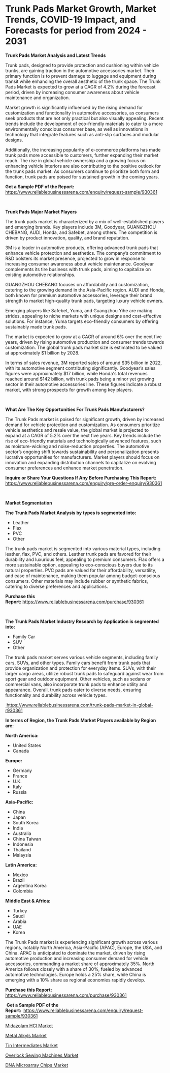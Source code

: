 <p><h1>Trunk Pads Market Growth, Market Trends, COVID-19 Impact, and Forecasts for period from 2024 - 2031</h1></p><p><strong>Trunk Pads Market Analysis and Latest Trends</strong></p>
<p><p>Trunk pads, designed to provide protection and cushioning within vehicle trunks, are gaining traction in the automotive accessories market. Their primary function is to prevent damage to luggage and equipment during transit while enhancing the overall aesthetic of the trunk space. The Trunk Pads Market is expected to grow at a CAGR of 4.2% during the forecast period, driven by increasing consumer awareness about vehicle maintenance and organization.</p><p>Market growth is significantly influenced by the rising demand for customization and functionality in automotive accessories, as consumers seek products that are not only practical but also visually appealing. Recent trends include the development of eco-friendly materials to cater to a more environmentally conscious consumer base, as well as innovations in technology that integrate features such as anti-slip surfaces and modular designs.</p><p>Additionally, the increasing popularity of e-commerce platforms has made trunk pads more accessible to customers, further expanding their market reach. The rise in global vehicle ownership and a growing focus on enhancing vehicle interiors are also contributing to the positive outlook for the trunk pads market. As consumers continue to prioritize both form and function, trunk pads are poised for sustained growth in the coming years.</p></p>
<p><strong>Get a Sample PDF of the Report:&nbsp;</strong> <a href="https://www.reliablebusinessarena.com/enquiry/request-sample/930361?utm_campaign=1843&utm_medium=2&utm_source=Github&utm_content=ia&utm_term=03122024&utm_id=trunk-pads">https://www.reliablebusinessarena.com/enquiry/request-sample/930361</a></p>
<p>&nbsp;</p>
<p><strong>Trunk Pads Major Market Players</strong></p>
<p><p>The trunk pads market is characterized by a mix of well-established players and emerging brands. Key players include 3M, Goodyear, GUANGZHOU CHEBANG, AUDI, Honda, and Safebet, among others. The competition is driven by product innovation, quality, and brand reputation.</p><p>3M is a leader in automotive products, offering advanced trunk pads that enhance vehicle protection and aesthetics. The company’s commitment to R&D bolsters its market presence, projected to grow in response to increasing consumer awareness about vehicle maintenance. Goodyear complements its tire business with trunk pads, aiming to capitalize on existing automotive relationships.</p><p>GUANGZHOU CHEBANG focuses on affordability and customization, catering to the growing demand in the Asia-Pacific region. AUDI and Honda, both known for premium automotive accessories, leverage their brand strength to market high-quality trunk pads, targeting luxury vehicle owners.</p><p>Emerging players like Safebet, Yuma, and Guangzhou Yihe are making strides, appealing to niche markets with unique designs and cost-effective solutions. For instance, Yuma targets eco-friendly consumers by offering sustainably made trunk pads.</p><p>The market is expected to grow at a CAGR of around 6% over the next five years, driven by rising automotive production and consumer trends towards customization. The global trunk pads market size is estimated to be valued at approximately $1 billion by 2028.</p><p>In terms of sales revenue, 3M reported sales of around $35 billion in 2022, with its automotive segment contributing significantly. Goodyear’s sales figures were approximately $17 billion, while Honda's total revenues reached around $142 billion, with trunk pads being a minor yet growing sector in their automotive accessories line. These figures indicate a robust market, with strong prospects for growth among key players.</p></p>
<p>&nbsp;</p>
<p><strong>What Are The Key Opportunities For Trunk Pads Manufacturers?</strong></p>
<p><p>The Trunk Pads market is poised for significant growth, driven by increased demand for vehicle protection and customization. As consumers prioritize vehicle aesthetics and resale value, the global market is projected to expand at a CAGR of 5.2% over the next five years. Key trends include the rise of eco-friendly materials and technologically advanced features, such as moisture-wicking and noise-reduction properties. The automotive sector’s ongoing shift towards sustainability and personalization presents lucrative opportunities for manufacturers. Market players should focus on innovation and expanding distribution channels to capitalize on evolving consumer preferences and enhance market penetration.</p></p>
<p><strong>Inquire or Share Your Questions If Any Before Purchasing This Report:</strong> <a href="https://www.reliablebusinessarena.com/enquiry/pre-order-enquiry/930361?utm_campaign=1843&utm_medium=2&utm_source=Github&utm_content=ia&utm_term=03122024&utm_id=trunk-pads">https://www.reliablebusinessarena.com/enquiry/pre-order-enquiry/930361</a></p>
<p>&nbsp;</p>
<p><strong>Market Segmentation</strong></p>
<p><strong>The Trunk Pads Market Analysis by types is segmented into:</strong></p>
<p><ul><li>Leather</li><li>Flax</li><li>PVC</li><li>Other</li></ul></p>
<p><p>The trunk pads market is segmented into various material types, including leather, flax, PVC, and others. Leather trunk pads are favored for their durability and luxurious feel, appealing to premium consumers. Flax offers a more sustainable option, appealing to eco-conscious buyers due to its natural properties. PVC pads are valued for their affordability, versatility, and ease of maintenance, making them popular among budget-conscious consumers. Other materials may include rubber or synthetic fabrics, catering to diverse preferences and applications.</p></p>
<p><strong>Purchase this Report:&nbsp;</strong><a href="https://www.reliablebusinessarena.com/purchase/930361?utm_campaign=1843&utm_medium=2&utm_source=Github&utm_content=ia&utm_term=03122024&utm_id=trunk-pads">https://www.reliablebusinessarena.com/purchase/930361</a></p>
<p>&nbsp;</p>
<p><strong>The Trunk Pads Market Industry Research by Application is segmented into:</strong></p>
<p><ul><li>Family Car</li><li>SUV</li><li>Other</li></ul></p>
<p><p>The trunk pads market serves various vehicle segments, including family cars, SUVs, and other types. Family cars benefit from trunk pads that provide organization and protection for everyday items. SUVs, with their larger cargo areas, utilize robust trunk pads to safeguard against wear from sport gear and outdoor equipment. Other vehicles, such as sedans or commercial vans, also incorporate trunk pads to enhance utility and appearance. Overall, trunk pads cater to diverse needs, ensuring functionality and durability across vehicle types.</p></p>
<p><a href="https://www.reliablebusinessarena.com/trunk-pads-market-in-global-r930361?utm_campaign=1843&utm_medium=2&utm_source=Github&utm_content=ia&utm_term=03122024&utm_id=trunk-pads">&nbsp;https://www.reliablebusinessarena.com/trunk-pads-market-in-global-r930361</a></p>
<p><strong>In terms of Region, the Trunk Pads Market Players available by Region are:</strong></p>
<p>
    <p> <strong> North America: </strong>
        <ul>
            <li>United States</li>
            <li>Canada</li>
        </ul>
        </p> 
    <p> <strong> Europe: </strong>
        <ul>
            <li>Germany</li>
            <li>France</li>
            <li>U.K.</li>
            <li>Italy</li>
            <li>Russia</li>
        </ul>
        </p> 
    <p> <strong> Asia-Pacific: </strong>
        <ul>
            <li>China</li>
            <li>Japan</li>
            <li>South Korea</li>
            <li>India</li>
            <li>Australia</li>
            <li>China Taiwan</li>
            <li>Indonesia</li>
            <li>Thailand</li>
            <li>Malaysia</li>
        </ul>
        </p> 
    <p> <strong> Latin America: </strong>
        <ul>
            <li>Mexico</li>
            <li>Brazil</li>
            <li>Argentina Korea</li>
            <li>Colombia</li>
        </ul>
        </p> 
    <p> <strong> Middle East & Africa: </strong>
        <ul>
            <li>Turkey</li>
            <li>Saudi</li>
            <li>Arabia</li>
            <li>UAE</li>
            <li>Korea</li>
        </ul>
    </p>
    </p>
<p><p>The Trunk Pads market is experiencing significant growth across various regions, notably North America, Asia-Pacific (APAC), Europe, the USA, and China. APAC is anticipated to dominate the market, driven by rising automotive production and increasing consumer demand for vehicle accessories, commanding a market share of approximately 35%. North America follows closely with a share of 30%, fueled by advanced automotive technologies. Europe holds a 25% share, while China is emerging with a 10% share as regional economies rapidly develop.</p></p>
<p><strong>Purchase this Report: </strong><a href="https://www.reliablebusinessarena.com/purchase/930361?utm_campaign=1843&utm_medium=2&utm_source=Github&utm_content=ia&utm_term=03122024&utm_id=trunk-pads">https://www.reliablebusinessarena.com/purchase/930361</a></p>
<p>&nbsp;<strong>Get a Sample PDF of the Report:&nbsp;&nbsp;</strong><a href="https://www.reliablebusinessarena.com/enquiry/request-sample/930361?utm_campaign=1843&utm_medium=2&utm_source=Github&utm_content=ia&utm_term=03122024&utm_id=trunk-pads">https://www.reliablebusinessarena.com/enquiry/request-sample/930361</a></p>
<p><strong></strong></p>
<p><p><a href="https://www.linkedin.com/pulse/midazolam-hcl-market-size-estimated-grow-cagr-45-from-2024-thv9e?utm_campaign=1843&utm_medium=2&utm_source=Github&utm_content=ia&utm_term=03122024&utm_id=trunk-pads">Midazolam HCl Market</a></p><p><a href="https://issuu.com/reportprime-2/docs/metal-alkyls-market-size-2030.pptx?utm_campaign=1843&utm_medium=2&utm_source=Github&utm_content=ia&utm_term=03122024&utm_id=trunk-pads">Metal Alkyls Market</a></p><p><a href="https://issuu.com/reportprime-2/docs/tin-intermediates-market-size-2030.pptx?utm_campaign=1843&utm_medium=2&utm_source=Github&utm_content=ia&utm_term=03122024&utm_id=trunk-pads">Tin Intermediates Market</a></p><p><a href="https://www.linkedin.com/pulse/booming-overlock-sewing-machines-market-sector-analysis-growth-myorf?utm_campaign=1843&utm_medium=2&utm_source=Github&utm_content=ia&utm_term=03122024&utm_id=trunk-pads">Overlock Sewing Machines Market</a></p><p><a href="https://www.linkedin.com/pulse/dna-microarray-chips-market-strategic-insights-product-21rkc?utm_campaign=1843&utm_medium=2&utm_source=Github&utm_content=ia&utm_term=03122024&utm_id=trunk-pads">DNA Microarray Chips Market</a></p></p>